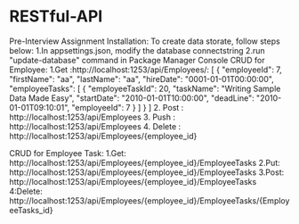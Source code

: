 # RESTful-API
Pre-Interview Assignment
Installation:
    To create data storate, follow steps below:
    1.In appsettings.json, modify the database connectstring
    2.run "update-database" command in Package Manager Console
CRUD for Employee:
      1.Get :http://localhost:1253/api/Employees/:
                   [
                        {
                          "employeeId": 7,
                          "firstName": "aa",
                          "lastName": "aa",
                          "hireDate": "0001-01-01T00:00:00",
                          "employeeTasks": [
                                                {
                                                    "employeeTaskId": 20,
                                                    "taskName": "Writing Sample Data Made Easy",
                                                    "startDate": "2010-01-01T10:00:00",
                                                    "deadLine": "2010-01-01T09:10:01",
                                                    "employeeId": 7
                                                }
                                            ]
                          }
                   ]
      2. Post : http://localhost:1253/api/Employees
      3. Push : http://localhost:1253/api/Employees
      4. Delete : http://localhost:1253/api/Employees/{employee_id}


CRUD for Employee Task:
      1.Get: http://localhost:1253/api/Employees/{employee_id}/EmployeeTasks
      2.Put: http://localhost:1253/api/Employees/{employee_id}/EmployeeTasks
      3.Post: http://localhost:1253/api/Employees/{employee_id}/EmployeeTasks
      4:Delete: http://localhost:1253/api/Employees/{employee_id}/EmployeeTasks/{EmployeeTasks_id}
